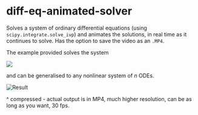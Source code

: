 # diff-eq-animated-solver
Solves a system of ordinary differential equations (using `scipy.integrate.solve_ivp`) and animates the solutions,
in real time as it continues to solve. Has the option to save the video as an `.MP4`.

The example provided solves the system

<img src="https://render.githubusercontent.com/render/math?math=\color{Orange}\left\{\begin{matrix}x'=0.05y-0.24x%2B10.5\\y'=0.04x-0.05y\end{matrix}\right.">

and can be generalised to any nonlinear system of _n_ ODEs.

![Result](animation.gif)

^ compressed - actual output is in MP4, much higher resolution, can be as long as you want, 30 fps.

